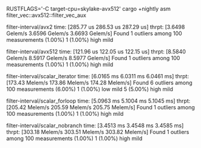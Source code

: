 RUSTFLAGS='-C target-cpu=skylake-avx512' cargo +nightly asm filter_vec::avx512::filter_vec_aux

filter-interval/avx2    time:   [285.77 us 286.53 us 287.29 us]
                        thrpt:  [3.6498 Gelem/s 3.6596 Gelem/s 3.6693 Gelem/s]
Found 1 outliers among 100 measurements (1.00%)
  1 (1.00%) high mild

filter-interval/avx512  time:   [121.96 us 122.05 us 122.15 us]
                        thrpt:  [8.5840 Gelem/s 8.5917 Gelem/s 8.5977 Gelem/s]
Found 1 outliers among 100 measurements (1.00%)
  1 (1.00%) high mild

filter-interval/scalar_iterator
                        time:   [6.0165 ms 6.0311 ms 6.0461 ms]
                        thrpt:  [173.43 Melem/s 173.86 Melem/s 174.28 Melem/s]
Found 6 outliers among 100 measurements (6.00%)
  1 (1.00%) low mild
  5 (5.00%) high mild

filter-interval/scalar_forloop
                        time:   [5.0963 ms 5.1004 ms 5.1045 ms]
                        thrpt:  [205.42 Melem/s 205.59 Melem/s 205.75 Melem/s]
Found 1 outliers among 100 measurements (1.00%)
  1 (1.00%) high mild

filter-interval/scalar_nobranch
                        time:   [3.4513 ms 3.4548 ms 3.4585 ms]
                        thrpt:  [303.18 Melem/s 303.51 Melem/s 303.82 Melem/s]
Found 1 outliers among 100 measurements (1.00%)
  1 (1.00%) high mild

